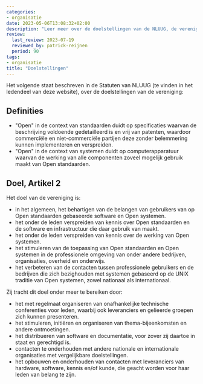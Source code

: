 ```yaml
---
categories:
- organisatie
date: 2023-05-06T13:08:32+02:00
description: "Leer meer over de doelstellingen van de NLUUG, de vereniging voor open standaarden en open systemen."
review:
  last_review: 2023-07-19
  reviewed_by: patrick-reijnen
  period: 90
tags:
- organisatie
title: "Doelstellingen"
---
```


Het volgende staat beschreven in de Statuten van NLUUG (te vinden in het ledendeel van deze website), over de doelstellingen van de vereniging:

## Definities

* "Open" in de context van standaarden duidt op specificaties waarvan de beschrijving voldoende gedetailleerd is en vrij van patenten, waardoor commerciële en niet-commerciële partijen deze zonder belemmering kunnen implementeren en verspreiden.
* "Open" in de context van systemen duidt op computerapparatuur waarvan de werking van alle componenten zoveel mogelijk gebruik maakt van Open standaarden.

## Doel, Artikel 2

Het doel van de vereniging is:

* in het algemeen, het behartigen van de belangen van gebruikers van op Open standaarden gebaseerde software en Open systemen.
* het onder de leden verspreiden van kennis over Open standaarden en de software en infrastructuur die daar gebruik van maakt.
* het onder de leden verspreiden van kennis over de werking van Open systemen.
* het stimuleren van de toepassing van Open standaarden en Open systemen in de professionele omgeving van onder andere bedrijven, organisaties, overheid en onderwijs.
* het verbeteren van de contacten tussen professionele gebruikers en de bedrijven die zich bezighouden met systemen gebaseerd op de UNIX traditie van Open systemen, zowel nationaal als internationaal.

Zij tracht dit doel onder meer te bereiken door:

* het met regelmaat organiseren van onafhankelijke technische conferenties voor leden, waarbij ook leveranciers en gelieerde groepen zich kunnen presenteren.
* het stimuleren, initiëren en organiseren van thema-bijeenkomsten en andere ontmoetingen.
* het distribueren van software en documentatie, voor zover zij daartoe in staat en gerechtigd is.
* contacten te onderhouden met andere nationale en internationale organisaties met vergelijkbare doelstellingen.
* het opbouwen en onderhouden van contacten met leveranciers van hardware, software, kennis en/of kunde, die geacht worden voor haar leden van belang te zijn.
